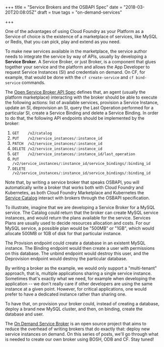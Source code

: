 +++
title = "Service Brokers and the OSBAPI Spec"
date = "2018-03-20T20:08:05Z"
draft = true
tags = "on-demand-services"

+++

One of the advantages of using Cloud Foundry as your Platform as a Service of
choice is the existence of a marketplace of services, like MySQL or Redis, that
you can pick, play and extend as you need.

To make new services available in the marketplace, the service author needs to
integrate the service by way of APIs, usually by developing a **Service
Broker**. A Service Broker, or just Broker, is a component that glues together
your service and the platform and allows the App Developer to request Service
Instances (SI) and credentials on demand. On CF, for example, that would be
done with the `cf create-service` and `cf bind-service` commands.

The [Open Service Broker API
Spec](https://github.com/openservicebrokerapi/servicebroker/blob/v2.13/spec.md)
defines that, an agent (usually the platform marketplace) interacting with the
broker should be able to execute the following actions: list of available
services, provision a Service Instance, update an SI, deprovision an SI, query
the Last Operation performed for a particular SI, create a Service Binding and
delete a Service Binding. In order to do that, the following API endpoints
should be implemented by the broker:

1. `GET    /v2/catalog`
1. `PUT    /v2/service_instances/:instance_id`
1. `PATCH  /v2/service_instances/:instance_id`
1. `DELETE /v2/service_instances/:instance_id`
1. `GET    /v2/service_instances/:instance_id/last_operation`
1. `PUT    /v2/service_instances/:instance_id/service_bindings/:binding_id`
1. `DELETE /v2/service_instances/:instance_id/service_bindings/:binding_id`

Note that, by writing a service broker that speaks OSBAPI, you will
automatically write a broker that works both with Cloud Foundry and Kubernetes,
as both Cloud Foundry Marketplace and Kubernetes the [Service
Catalog](https://kubernetes.io/docs/concepts/service-catalog/) interact
with brokers through the OSBAPI specification.

To illustrate, imagine that we are developing a Service Broker for a MySQL
service. The Catalog could return that the broker can create MySQL service
instances, and would return the plans available for the service. Services Plans
are usually used to decide resources allocation and costs. For our MySQL
service, a possible plan would be "500MB" or "1GB", which would allocate 500MB
or 1GB of disk for that particular instance.

The Provision endpoint could create a database in an existent MySQL instance.
The Binding endpoint would then create a user with permissions on this
database. The unbind endpoint would destroy this user, and the Deprovision
endpoint would destroy the particular database.

By writing a broker as the example, we would only support a "multi-tenant"
approach, that is, multiple applications sharing a single service instance.
Sometimes that's exactly what we need, for example when developing the
application -- we don't really care if other developers are using the same
instance at a given point. However, for critical applications, one would prefer
to have a dedicated instance rather than sharing one.

To have that, on provision your broker could, instead of creating a database,
deploy a brand new MySQL cluster, and then, on binding, create the database and
user. 

The [On Demand Service
Broker](https://github.com/pivotal-cf/on-demand-service-broker-release) is an
open source project that aims to reduce the overhead of writing brokers that do
exactly that: deploy new service instances on demand. On this series of posts,
we'll go through what is needed to create our own broker using BOSH, ODB and CF.
Stay tuned!
